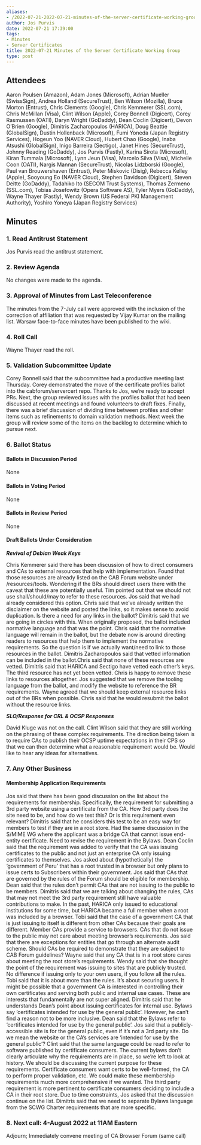 ```yaml
---
aliases:
- /2022-07-21-2022-07-21-minutes-of-the-server-certificate-working-group/
author: Jos Purvis
date: 2022-07-21 17:39:00
tags:
- Minutes
- Server Certificates
title: 2022-07-21 Minutes of the Server Certificate Working Group
type: post
---
```


## Attendees 

Aaron Poulsen (Amazon), Adam Jones (Microsoft), Adrian Mueller (SwissSign), Andrea Holland (SecureTrust), Ben Wilson (Mozilla), Bruce Morton (Entrust), Chris Clements (Google), Chris Kemmerer (SSL.com), Chris McMillan (Visa), Clint Wilson (Apple), Corey Bonnell (Digicert), Corey Rasmussen (OATI), Daryn Wright (GoDaddy), Dean Coclin (Digicert), Devon O’Brien (Google), Dimitris Zacharopoulos (HARICA), Doug Beattie (GlobalSign), Dustin Hollenback (Microsoft), Fumi Yoneda (Japan Registry Services), Hogeun Yoo (NAVER Cloud), Hubert Chao (Google), Inaba Atsushi (GlobalSign), Inigo Barreira (Sectigo), Janet Hines (SecureTrust), Johnny Reading (GoDaddy), Jos Purvis (Fastly), Karina Sirota (Microsoft), Kiran Tummala (Microsoft), Lynn Jeun (Visa), Marcelo Silva (Visa), Michelle Coon (OATI), Nargis Mannan (SecureTrust), Nicolas Lidzborski (Google), Paul van Brouwershaven (Entrust), Peter Miskovic (Disig), Rebecca Kelley (Apple), Sooyoung Eo (NAVER Cloud), Stephen Davidson (Digicert), Steven Deitte (GoDaddy), Tadahiko Ito (SECOM Trust Systems), Thomas Zermeno (SSL.com), Tobias Josefowitz (Opera Software AS), Tyler Myers (GoDaddy), Wayne Thayer (Fastly), Wendy Brown (US Federal PKI Management Authority), Yoshiro Yoneya (Japan Registry Services)

## Minutes 

### 1. Read Antitrust Statement 

Jos Purvis read the antitrust statement.

### 2. Review Agenda 

No changes were made to the agenda.

### 3. Approval of Minutes from Last Teleconference 

The minutes from the 7-July call were approved with the inclusion of the correction of affiliation that was requested by Vijay Kumar on the mailing list. Warsaw face-to-face minutes have been published to the wiki.

### 4. Roll Call 

Wayne Thayer read the roll.

### 5. Validation Subcommittee Update 

Corey Bonnell said that the subcommittee had a productive meeting last Thursday. Corey demonstrated the move of the certificate profiles ballot into the cabforum/servercert repo. Thanks to Jos, we’re ready to accept PRs. Next, the group reviewed issues with the profiles ballot that had been discussed at recent meetings and found volunteers to draft fixes. Finally, there was a brief discussion of dividing time between profiles and other items such as refinements to domain validation methods. Next week the group will review some of the items on the backlog to determine which to pursue next.

### 6. Ballot Status 

#### Ballots in Discussion Period 

None

#### Ballots in Voting Period 

None

#### Ballots in Review Period 

None

#### Draft Ballots Under Consideration 

**_Revival of Debian Weak Keys_**

Chris Kemmerer said there has been discussion of how to direct consumers and CAs to external resources that help with implementation. Found that those resources are already listed on the CAB Forum website under /resources/tools. Wondering if the BRs should direct users there with the caveat that these are potentially useful. Tim pointed out that we should not use shall/should/may to refer to these resources. Jos said that we had already considered this option. Chris said that we’ve already written the disclaimer on the website and posted the links, so it makes sense to avoid duplication. Is there a need for any links in the ballot? Dimitris said that we are going in circles with this. When originally proposed, the ballot included normative language and that was the point. Chris said that the normative language will remain in the ballot, but the debate now is around directing readers to resources that help them to implement the normative requirements. So the question is if we actually want/need to link to those resources in the ballot. Dimitris Zacharopoulos said that vetted information can be included in the ballot.Chris said that none of these resources are vetted. Dimitris said that HARICA and Sectigo have vetted each other’s keys. The third resource has not yet been vetted. Chris is happy to remove these links to resources altogether. Jos suggested that we remove the tooling language from the ballot, and modify the website to reference the BR requirements. Wayne agreed that we should keep external resource links out of the BRs when possible. Chris said that he would resubmit the ballot without the resource links.

**_SLO/Response for CRL & OCSP Responses_**

David Kluge was not on the call. Clint Wilson said that they are still working on the phrasing of these complex requirements. The direction being taken is to require CAs to publish their OCSP uptime expectations in their CPS so that we can then determine what a reasonable requirement would be. Would like to hear any ideas for alternatives.

### 7. Any Other Business 

#### Membership Application Requirements 

Jos said that there has been good discussion on the list about the requirements for membership. Specifically, the requirement for submitting a 3rd party website using a certificate from the CA. How 3rd party does the site need to be, and how do we test this? Or is this requirement even relevant? Dimitris said that he considers this test to be an easy way for members to test if they are in a root store. Had the same discussion in the S/MIME WG where the applicant was a bridge CA that cannot issue end-entity certificate. Need to revise the requirement in the Bylaws. Dean Coclin said that the requirement was added to verify that the CA was issuing certificates to the public and not just an enterprise CA only issuing certificates to themselves. Jos asked about (hypothetically) the ‘government of Peru’ that has a root trusted in a browser but only plans to issue certs to Subscribers within their government. Jos said that CAs that are governed by the rules of the Forum should be eligible for membership. Dean said that the rules don’t permit CAs that are not issuing to the public to be members. Dimitris said that we are talking about changing the rules, CAs that may not meet the 3rd party requirement still have valuable contributions to make. In the past, HARICA only issued to educational institutions for some time, but HARICA became a full member when a root was included by a browser. Tobi said that the case of a government CA that is just issuing to itself is different from other CAs because their goals are different. Member CAs provide a service to browsers. CAs that do not issue to the public may not care about meeting browser’s requirements. Jos said that there are exceptions for entities that go through an alternate audit scheme. Should CAs be required to demonstrate that they are subject to CAB Forum guidelines? Wayne said that any CA that is in a root store cares about meeting the root store’s requirements. Wendy said that she thought the point of the requirement was issuing to sites that are publicly trusted. No difference if issuing only to your own users, if you follow all the rules. Tobi said that it is about more than the rules. It’s about securing users. It might be possible that a government CA is interested in controlling their own certificates and serving both public and internal use cases. These are interests that fundamentally are not super aligned. Dimitris said that he understands Dean’s point about issuing certificates for internal use. Bylaws say ‘certificates intended for use by the general public’. However, he can’t find a reason not to be more inclusive. Dean said that the Bylaws refer to ‘certificates intended for use by the general public’. Jos said that a publicly-accessible site is for the general public, even if it’s not a 3rd party site. Do we mean the website or the CA’s services are ‘intended for use by the general public’? Clint said that the same language could be read to refer to software published by certificate consumers. The current bylaws don’t clearly articulate why the requirements are in place, so we’re left to look at history. We should be discussing the current purpose for these requirements. Certificate consumers want certs to be well-formed, the CA to perform proper validation, etc. We could make these membership requirements much more comprehensive if we wanted. The third party requirement is more pertinent to certificate consumers deciding to include a CA in their root store. Due to time constraints, Jos asked that the discussion continue on the list. Dimitris said that we need to separate Bylaws language from the SCWG Charter requirements that are more specific.

### 8. Next call: 4-August 2022 at 11AM Eastern 

Adjourn; Immediately convene meeting of CA Browser Forum (same call)